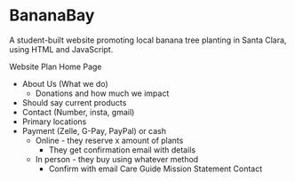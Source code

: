 # BananaBay
A student-built website promoting local banana tree planting in Santa Clara, using HTML and JavaScript.

Website Plan
Home Page
 - About Us (What we do)
   - Donations and how much we impact
 - Should say current products 
 - Contact (Number, insta, gmail)
 - Primary locations
 - Payment (Zelle, G-Pay, PayPal) or cash
   - Online - they reserve x amount of plants
     - They get confirmation email with details
   - In person - they buy using whatever method
     - Confirm with email
Care Guide
Mission Statement
Contact
